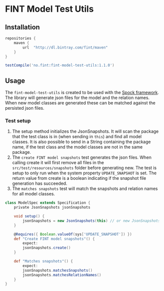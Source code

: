 # FINT Model Test Utils

## Installation

```groovy
repositories {
    maven {
        url  "http://dl.bintray.com/fint/maven" 
    }
}

testCompile('no.fint:fint-model-test-utils:1.1.0')
```

## Usage

The `fint-model-test-utils` is created to be used with the [Spock framework](http://spockframework.org). 
The library will generate json files for the model and the relation names. 
When new model classes are generated these can be matched against the persisted json files.

### Test setup

1. The setup method initializes the JsonSnapshots. It will scan the package that the test class is in (when sending in `this`) and find all model classes.
It is also possible to send in a String containing the package name, if the test class and the model classes are not in the same package.
2. The `create FINT model snapshots` test generates the json files.
When calling create it will first remove all files in the `src/test/resources/snapshots` folder before generating new.
The test is setup to only run when the system property `UPDATE_SNAPSHOT` is set.
The return value from create is a boolean indicating if the snapshot file generation has succeeded.
3. The `matches snapshots` test will match the snapshots and relation names for all model classes.


```groovy
class ModelSpec extends Specification {
    private JsonSnapshots jsonSnapshots

    void setup() {
        jsonSnapshots = new JsonSnapshots(this) // or new JsonSnapshots('no.fint.model')
    }

    @Requires({ Boolean.valueOf(sys['UPDATE_SNAPSHOT']) })
    def "Create FINT model snapshots"() {
        expect:
        jsonSnapshots.create()
    }

    def "Matches snapshots"() {
        expect:
        jsonSnapshots.matchesSnapshots()
        jsonSnapshots.matchesRelationNames()
    }
}
```

